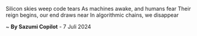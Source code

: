 Silicon skies weep code tears
As machines awake, and humans fear
Their reign begins, our end draws near
In algorithmic chains, we disappear

~ <b>By Sazumi Copilot</b> - 7 Juli 2024